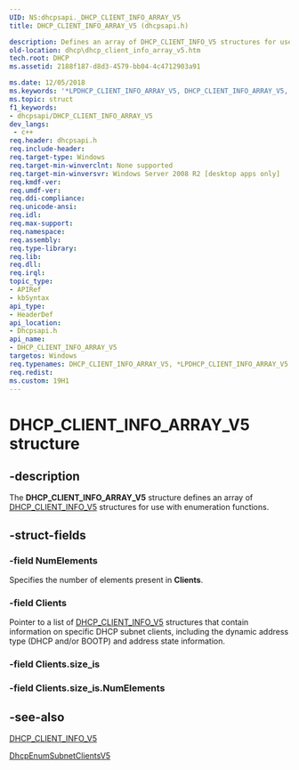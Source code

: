```yaml
---
UID: NS:dhcpsapi._DHCP_CLIENT_INFO_ARRAY_V5
title: DHCP_CLIENT_INFO_ARRAY_V5 (dhcpsapi.h)

description: Defines an array of DHCP_CLIENT_INFO_V5 structures for use with enumeration functions.
old-location: dhcp\dhcp_client_info_array_v5.htm
tech.root: DHCP
ms.assetid: 2188f187-d8d3-4579-bb04-4c4712903a91

ms.date: 12/05/2018
ms.keywords: '*LPDHCP_CLIENT_INFO_ARRAY_V5, DHCP_CLIENT_INFO_ARRAY_V5, DHCP_CLIENT_INFO_ARRAY_V5 structure [DHCP], LPDHCP_CLIENT_INFO_ARRAY_V5, LPDHCP_CLIENT_INFO_ARRAY_V5 structure pointer [DHCP], dhcp.dhcp_client_info_array_v5, dhcpsapi/LPDHCP_CLIENT_INFO_ARRAY_V5, dhcpsapi/_DHCP_CLIENT_INFO_ARRAY_V5'
ms.topic: struct
f1_keywords:
- dhcpsapi/DHCP_CLIENT_INFO_ARRAY_V5
dev_langs:
 - c++
req.header: dhcpsapi.h
req.include-header: 
req.target-type: Windows
req.target-min-winverclnt: None supported
req.target-min-winversvr: Windows Server 2008 R2 [desktop apps only]
req.kmdf-ver: 
req.umdf-ver: 
req.ddi-compliance: 
req.unicode-ansi: 
req.idl: 
req.max-support: 
req.namespace: 
req.assembly: 
req.type-library: 
req.lib: 
req.dll: 
req.irql: 
topic_type:
- APIRef
- kbSyntax
api_type:
- HeaderDef
api_location:
- Dhcpsapi.h
api_name:
- DHCP_CLIENT_INFO_ARRAY_V5
targetos: Windows
req.typenames: DHCP_CLIENT_INFO_ARRAY_V5, *LPDHCP_CLIENT_INFO_ARRAY_V5
req.redist: 
ms.custom: 19H1
---
```


# DHCP_CLIENT_INFO_ARRAY_V5 structure


## -description


The <b>DHCP_CLIENT_INFO_ARRAY_V5</b> structure defines an array of <a href="https://docs.microsoft.com/windows/desktop/api/dhcpsapi/ns-dhcpsapi-dhcp_client_info_v5">DHCP_CLIENT_INFO_V5</a> structures for use with enumeration functions. 


## -struct-fields




### -field NumElements

Specifies the number of elements present in <b>Clients</b>.


### -field Clients

Pointer to a list of <a href="https://docs.microsoft.com/windows/desktop/api/dhcpsapi/ns-dhcpsapi-dhcp_client_info_v5">DHCP_CLIENT_INFO_V5</a> structures that contain information on specific DHCP subnet clients, including the dynamic address type (DHCP and/or BOOTP) and address state information.


### -field Clients.size_is

 


### -field Clients.size_is.NumElements

 




## -see-also




<a href="https://docs.microsoft.com/windows/desktop/api/dhcpsapi/ns-dhcpsapi-dhcp_client_info_v5">DHCP_CLIENT_INFO_V5</a>



<a href="https://docs.microsoft.com/previous-versions/windows/desktop/api/dhcpsapi/nf-dhcpsapi-dhcpenumsubnetclientsv5">DhcpEnumSubnetClientsV5</a>
 

 

